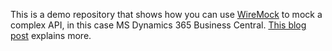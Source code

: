 This is a demo repository that shows how you can use [WireMock](https://wiremock.org) to mock a complex API, in this case MS Dynamics 365 Business Central. [This blog post](https://tobiasfenster.io/using-wiremock-to-mock-business-central) explains more.
